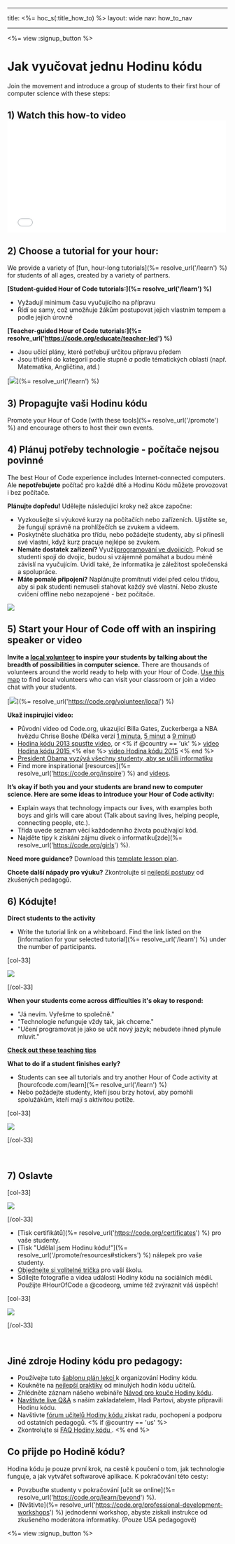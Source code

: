 * * *

title: <%= hoc_s(:title_how_to) %> layout: wide nav: how_to_nav

* * *

<%= view :signup_button %>

# Jak vyučovat jednu Hodinu kódu

Join the movement and introduce a group of students to their first hour of computer science with these steps:

## 1) Watch this how-to video <iframe width="500" height="255" src="//www.youtube.com/embed/SrnvvWDm73k" frameborder="0" allowfullscreen></iframe>
## 2) Choose a tutorial for your hour:

We provide a variety of [fun, hour-long tutorials](%= resolve_url('/learn') %) for students of all ages, created by a variety of partners.

**[Student-guided Hour of Code tutorials:](%= resolve_url('/learn') %)**

  * Vyžadují minimum času vyučujícího na přípravu
  * Řídí se samy, což umožňuje žákům postupovat jejich vlastním tempem a podle jejich úrovně

**[Teacher-guided Hour of Code tutorials:](%= resolve_url('https://code.org/educate/teacher-led') %)**

  * Jsou učící plány, které potřebují určitou přípravu předem
  * Jsou tříděni do kategoríí podle stupně *a* podle tématických oblastí (např. Matematika, Angličtina, atd.)

[![](/images/fit-700/tutorials.png)](%= resolve_url('/learn') %)

## 3) Propagujte vaši Hodinu kódu

Promote your Hour of Code [with these tools](%= resolve_url('/promote') %) and encourage others to host their own events.

## 4) Plánuj potřeby technologie - počítače nejsou povinné

The best Hour of Code experience includes Internet-connected computers. Ale **nepotřebujete** počítač pro každé dítě a Hodinu Kódu můžete provozovat i bez počítače.

**Plánujte dopředu!** Udělejte následující kroky než akce započne:

  * Vyzkoušejte si výukové kurzy na počítačích nebo zařízeních. Ujistěte se, že fungují správně na prohlížečích se zvukem a videem.
  * Poskytněte sluchátka pro třídu, nebo požádejte studenty, aby si přinesli své vlastní, když kurz pracuje nejlépe se zvukem.
  * **Nemáte dostatek zařízení?** Využij[programování ve dvojicích](https://www.youtube.com/watch?v=vgkahOzFH2Q). Pokud se studenti spojí do dvojic, budou si vzájemně pomáhat a budou méně závislí na vyučujícím. Uvidí také, že informatika je záležitost společenská a spolupráce.
  * **Máte pomalé připojení?** Naplánujte promítnutí videí před celou třídou, aby si pak studenti nemuseli stahovat každý své vlastní. Nebo zkuste cvičení offline nebo nezapojené - bez počítače.

![](/images/fit-350/group_ipad.jpg)

## 5) Start your Hour of Code off with an inspiring speaker or video

**Invite a [local volunteer](https://code.org/volunteer/local) to inspire your students by talking about the breadth of possibilities in computer science.** There are thousands of volunteers around the world ready to help with your Hour of Code. [Use this map](https://code.org/volunteer/local) to find local volunteers who can visit your classroom or join a video chat with your students.

[![](/images/fit-300/volunteer-map.png)](%= resolve_url('https://code.org/volunteer/local') %)

**Ukaž inspirující video:**

  * Původní video od Code.org, ukazující Billa Gates, Zuckerberga a NBA hvězdu Chrise Boshe (Délka verzí [1 minuta](https://www.youtube.com/watch?v=qYZF6oIZtfc), [5 minut](https://www.youtube.com/watch?v=nKIu9yen5nc) a [9 minut](https://www.youtube.com/watch?v=dU1xS07N-FA))
  * [Hodina kódu 2013 spusťte video](https://www.youtube.com/watch?v=FC5FbmsH4fw), or <% if @country == 'uk' %> [video Hodina kódu 2015 ](https://www.youtube.com/watch?v=7L97YMYqLHc) <% else %> [video Hodina kódu 2015](https://www.youtube.com/watch?v=7L97YMYqLHc) <% end %>
  * [President Obama vyzývá všechny studenty, aby se učili informatiku](https://www.youtube.com/watch?v=6XvmhE1J9PY)
  * Find more inspirational [resources](%= resolve_url('https://code.org/inspire') %) and [videos](https://www.youtube.com/playlist?list=PLzdnOPI1iJNfpD8i4Sx7U0y2MccnrNZuP).

**It’s okay if both you and your students are brand new to computer science. Here are some ideas to introduce your Hour of Code activity:**

  * Explain ways that technology impacts our lives, with examples both boys and girls will care about (Talk about saving lives, helping people, connecting people, etc.).
  * Třída uvede seznam věcí každodenního života používající kód.
  * Najděte tipy k získání zájmu dívek o informatiku[zde](%= resolve_url('https://code.org/girls') %).

**Need more guidance?** Download this [template lesson plan](/files/EducatorHourofCodeLessonPlanOutline.docx).

**Chcete další nápady pro výuku?** Zkontrolujte si [nejlepší postupy](http://www.slideshare.net/TeachCode/hour-of-code-best-practices-for-successful-educators-51273466) od zkušených pedagogů.

## 6) Kódujte!

**Direct students to the activity**

  * Write the tutorial link on a whiteboard. Find the link listed on the [information for your selected tutorial](%= resolve_url('/learn') %) under the number of participants.

[col-33]

![](/images/fit-300/group_ar.jpg)

[/col-33]

**When your students come across difficulties it's okay to respond:**

  * "Já nevím. Vyřešme to společně."
  * "Technologie nefunguje vždy tak, jak chceme."
  * "Učení programovat je jako se učit nový jazyk; nebudete ihned plynule mluvit."

**[Check out these teaching tips](http://www.code.org/files/CSTT_IntroducingCS.PDF)**

**What to do if a student finishes early?**

  * Students can see all tutorials and try another Hour of Code activity at [hourofcode.com/learn](%= resolve_url('/learn') %)
  * Nebo požádejte studenty, kteří jsou brzy hotoví, aby pomohli spolužákům, kteří mají s aktivitou potíže.

[col-33]

![](/images/fit-250/highschoolgirls.jpeg)

[/col-33]

<p style="clear:both">
  &nbsp;
</p>

## 7) Oslavte

[col-33]

![](/images/fit-300/boy-certificate.jpg)

[/col-33]

  * [Tisk certifikátů](%= resolve_url('https://code.org/certificates') %) pro vaše studenty.
  * [Tisk "Udělal jsem Hodinu kódu!"](%= resolve_url('/promote/resources#stickers') %) nálepek pro vaše studenty.
  * [Objednejte si volitelné trička](http://blog.code.org/post/132608499493/hour-of-code-shirts-and-more) pro vaší školu.
  * Sdílejte fotografie a videa události Hodiny kódu na sociálních médií. Použijte #HourOfCode a @codeorg, umíme též zvýraznit váš úspěch!

[col-33]

![](/images/fit-260/highlight-certificates.jpg)

[/col-33]

<p style="clear:both">
  &nbsp;
</p>

## Jiné zdroje Hodiny kódu pro pedagogy:

  * Používejte tuto [šablonu plán lekcí ](/files/EducatorHourofCodeLessonPlanOutline.docx) k organizování Hodiny kódu.
  * Koukněte na [nejlepší praktiky](http://www.slideshare.net/TeachCode/hour-of-code-best-practices-for-successful-educators-51273466) od minulých hodin kódu učitelů. 
  * Zhlédněte záznam nášeho webináře [Návod pro kouče Hodiny kódu](https://youtu.be/EJeMeSW2-Mw).
  * [Navštivte live Q&A](http://www.eventbrite.com/e/ask-your-final-questions-and-prepare-for-the-2015-hour-of-code-with-codeorg-founder-hadi-partovi-tickets-17987437911) s naším zakladatelem, Hadi Partovi, abyste připravili Hodinu kódu.
  * Navštivte [fórum učitelů Hodiny kódu ](http://forum.code.org/c/plc/hour-of-code) získat radu, pochopení a podporu od ostatních pedagogů. <% if @country == 'us' %>
  * Zkontrolujte si [FAQ Hodiny kódu ](https://support.code.org/hc/en-us/categories/200147083-Hour-of-Code). <% end %>

## Co přijde po Hodině kódu?

Hodina kódu je pouze první krok, na cestě k poučení o tom, jak technologie funguje, a jak vytvářet softwarové aplikace. K pokračování této cesty:

  * Povzbuďte studenty v pokračování [učit se online](%= resolve_url('https://code.org/learn/beyond') %).
  * [Nvštivte](%= resolve_url('https://code.org/professional-development-workshops') %) jednodenní workshop, abyste získali instrukce od zkušeného moderátora informatiky. (Pouze USA pedagogové)

<%= view :signup_button %>